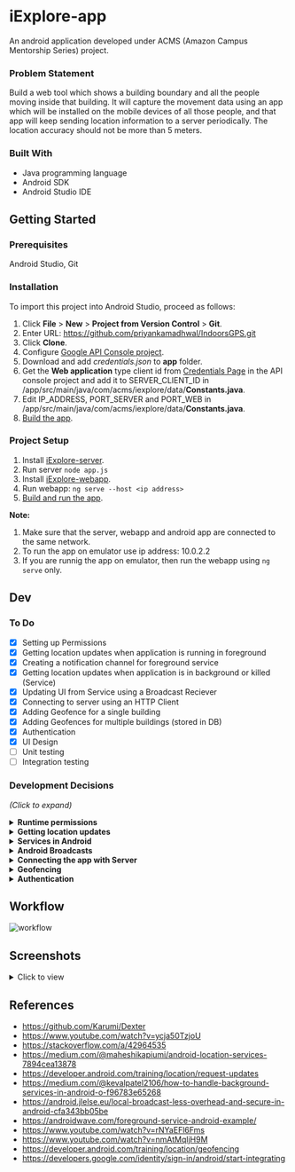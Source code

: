 # iExplore-app
An android application developed under ACMS (Amazon Campus Mentorship Series) project.

### Problem Statement
Build a web tool which shows a building boundary and all the people moving inside that building. It will capture the movement data using an app which will be installed on the mobile devices of all those people, and that app will keep sending location information to a server periodically. The location accuracy should not be more than 5 meters.

### Built With
* Java programming language
* Android SDK
* Android Studio IDE

## Getting Started

### Prerequisites
Android Studio, Git

### Installation
To import this project into Android Studio, proceed as follows:

1. Click **File** > **New** > **Project from Version Control** > **Git**.
2. Enter URL: https://github.com/priyankamadhwal/IndoorsGPS.git
3. Click **Clone**.
4. Configure [Google API Console project](https://developers.google.com/identity/sign-in/android/start-integrating#configure_a_project).
5. Download and add *credentials.json* to **app** folder.
6. Get the **Web application** type client id from [Credentials Page](https://console.developers.google.com/apis/credentials) in the API console project and add it to SERVER_CLIENT_ID in /app/src/main/java/com/acms/iexplore/data/**Constants.java**.
7. Edit IP_ADDRESS, PORT_SERVER and PORT_WEB in /app/src/main/java/com/acms/iexplore/data/**Constants.java**.
6. [Build the app](https://developer.android.com/studio/run#reference).

### Project Setup
1. Install [iExplore-server](https://github.com/shubhangi-ghosh/ACMS_server).
2. Run server ```node app.js```
3. Install [iExplore-webapp](https://github.com/Shrutikatyal/iExplore-web).
4. Run webapp: ```ng serve --host <ip address>```
5. [Build and run the app](https://developer.android.com/studio/run).

**Note:** 
1. Make sure that the server, webapp and android app are connected to the same network.
2. To run the app on emulator use ip address: 10.0.2.2
3. If you are runnig the app on emulator, then run the webapp using ```ng serve``` only.

## Dev

### To Do
- [x] Setting up Permissions  
- [x] Getting location updates when application is running in foreground
- [x] Creating a notification channel for foreground service
- [x] Getting location updates when application is in background or killed (Service)
- [x] Updating UI from Service using a Broadcast Reciever
- [x] Connecting to server using an HTTP Client
- [x] Adding Geofence for a single building
- [x] Adding Geofences for multiple buildings (stored in DB)
- [x] Authentication
- [x] UI Design
- [ ] Unit testing
- [ ] Integration testing

### Development Decisions
*(Click to expand)*
<details>
  <summary><b>Runtime permissions</b></summary>
  <br />
  Android M (API 23) introduced runtime permissions, letting user to allow or deny any permission at runtime.<br />
  To use location services, this application uses ACCESS_FINE_LOCATION permission and ACCESS_BACKGROUND_LOCATION permission (Android Q and above).<br/><br />
  <b><u>Our solution:</u></b><br />
  For granting each and every permission, long and tedious code is required. So, to overcome this, we are using <b>Dexter</b> library which simplifies the process of requesting runtime permissions.
  <br /><br />
</details>

<details>
  <summary><b>Getting location updates</b></summary>
      <br />  
Mainly, there are two different ways to do it:

<b>1. Android Framework Location API</b>
<br />
It has 3 location providers:<br>
  1.	NETWORK_PROVIDER<br />
          - Calculates location using nearest cell towers and wifi access points.<br />
          - Uses ACCESS_COARSE_LOCATION permission which allows the app to get only an approximated location.<br />
          - It is fast and battery consumption is low.<br /> 
          - Accuracy is not very good.<br />
  2.	GPS_PROVIDER<br />
          - Gets location values using satellites.<br />
          - Uses ACCESS_FINE_LOCATION permission to provide a more precise/accurate location.<br /> 
          - Gives high accuracy of current location.<br /> 
          - Needs continuous power supply.
          - Might be slow sometimes.<br />  
  3.	PASSIVE_PROVIDER<br />
          - Does not request location updates itself.<br />
          - Passively receives location information from other applications that are using location services.<br /> 
          - Not reliable because if no other app on the phone is getting location updates, our app won't get them either.<br /> 
          - Accuracy is also very low.<br />
 <br />         
As GPS is most accurate, so using that would be an obvious choice. But inside buildings, sometimes GPS is not available and in that case we might want to switch to Network provider until GPS becomes available again. But it causes huge battery drain to switch to exact location provider and may take a little longer to give the result.<br />
<br />
<b>2. FusedLocationProviderClient by Google Play Services</b><br />
<br />
This is built on top of Android’s API and automatically chooses what underlying provider to use on the basis of accuracy, battery usage, speed etc.
<br /><br />
According to the docs:<br />
<blockquote>
The Google Play services location APIs are preferred over the Android framework location APIs (android.location) as a way of adding location awareness to your app. If you are currently using the Android framework location APIs, you are strongly encouraged to switch to the Google Play services location APIs as soon as possible.<br/>
…<br />
The Google Location Services API, part of Google Play Services, provides a more powerful, high-level framework that automatically handles location providers, user movement, and location accuracy. It also handles location update scheduling based on power consumption parameters you provide. In most cases, you'll get better battery performance, as well as more appropriate accuracy, by using the Location Services API.
</blockquote>
<br />
It's drawback is that app will only be able to run on devices with Google Play services installed in it.<br />
<br />
<b><u>Our solution:</u></b><br />
We will be using the FusedLocationProviderClient along with other Google Play Services APIs: Geofencing and Google sign-in.
<br />
<br />
</details>

<details>
  <summary><b>Services in Android</b></summary>
  <br />
  <b>Background services: </b><br /><br />        
<p>Whenever an application runs in the background using services, it consumes memory and battery which are very limited resources. So, Android O onwards, the application is allowed to create and run background services only for a few minutes after which they are killed by the system. </p>
<p>Some periodic task can be created using a scheduler that will start service again after some given interval, service will do its work and then stop itself again. By this, the application will not be considered battery draining. But there are some limitations in the number of times an app can request location update in background. Also the doze mode and app standby delays the execution by some amount of time if the phone is idle.</p>
  <br />
  <b>Foreground services: </b><br /><br /> 
<p>A foreground service will keep the user aware that application is performing some background tasks by displaying a persistent notification and the system will consider it to be something the user is actively aware of and thus not a candidate for killing when low on memory or power.</p>
  <p>But as this notification couldn't be dismissed, users may find this behavior annoying.</p>
  <br />
  <p><b><u>Our solution:</u></b><br />
    We will be using a Foreground Service for Android versions O and above as it makes it possible to get uninterrupted continuous location updates which is very essential for this app.
  </p>
  <br />
</details>

<details>
  <summary><b>Android Broadcasts</b></summary>
  <br />
  <b>Global vs. Local Broadcasts</b>
  <br/>
  <p>
    Using a <i>global broadcast</i>, any other application can also send and receive broadcast messages to and from our application. This can be a serious security threat for the application. Also global broadcast is sent system-wide, so it is not performance efficient.
  </p>
  <p>
    <br />
    Android provides <i>local broadcasts</i> with the <b>LocalBroadcastManager</b> class which provides following benifits:<br />
<ul>
  <li>Broadcast data won’t leave your app, so don’t need to worry about leaking private data.</li>
<li>It is not possible for other applications to send these broadcasts to your app, so you don’t need to worry about having security holes they can exploit.</li>
<li>It is more efficient than sending a global broadcast through the system.</li>
<li>No overhead of system-wide broadcast.</li>
  </ul>
<p>
<br />
<b><u>Our solution:</u></b><br />
  We are using a BroadcastReceiver to receive the updated location in <i>MainActivity</i> that is going to be broadcast locally from the Service and then update the UI.
<br /><br />
</details>

<details>
  <summary><b>Connecting the app with Server</b></summary><br />
  There are a lot of networking libraries that can be used for this purpose- OkHttp, AndroidAsync, Retrofit, Volley, Robospice etc.<br /><br /> 
  <b><u>Our solution:</u></b><br />
  We are using <b>Retrofit</b> in this project because of following reasons:<br />
  <ul>
    <li>Easy to understand and use</li>
    <li>Treats the Api calls as simple java method calls</li>
    <li>Handles the Json/Xml parsing itself</li>
    <li>We do not have too many custom requirements in terms of caching and request prioritization</li>
    <li>Good community support</li>
  </ul>
<br />
</details>

<details>
  <summary><b>Geofencing</b></summary>
  <br />
  <p>
Geofencing combines awareness of the user's current location with awareness of the user's proximity to locations that may be of interest. To mark a location of interest, you specify its latitude and longitude. To adjust the proximity for the location, you add a radius. The latitude, longitude, and radius define a geofence, creating a circular area, or fence, around the location of interest.
<p>
  <b>Points to consider:</b><br />
  <ul>
    <li>You can have multiple active geofences, with a limit of 100 per app, per device user.</li>
    <li>For best results, the minimium radius of the geofence should be set between 100 - 150 meters.</li>
    <li>When Wi-Fi is available location accuracy is usually between 20 - 50 meters. When indoor location is available, the accuracy range can be as small as 5 meters. Unless you know indoor location is available inside the geofence, assume that Wi-Fi location accuracy is about 50 meters. When Wi-Fi location isn't available (for example, rural areas) the location accuracy degrades further.</li>
    <li>If there is no reliable data connection, alerts might not be generated. This is because the geofence service depends on the network location provider which in turn requires a data connection.</li>
    <li>The geofence service doesn't continuously query for location, so expect some latency when receiving alerts. Usually the latency is less than 2 minutes, even less when the device has been moving. If Background Location Limits are in effect, the latency is about 2-3 minutes on average. If the device has been stationary for a significant period of time, the latency may increase (up to 6 minutes).</li>
  </ul>
<br />
<b><u>Our solution:</u></b><br />
  In this app, we are using geofences to determine when a user enters or exits a building. The app will start sending the location updates to server as soon as the ENTER event is triggered and stop the moment the EXIT event is triggered. Also, geofences are being added to monitor multiple buildings so that we can know in which building the user currently is.
<br /><br />
</details>

<details>
  <summary><b>Authentication</b></summary>
  <br />
  <p>
    We should verify a user's identity before giving him access to the app.
  </p>
<br />
<b><u>Our solution:</u></b><br />
  Currently, we are just using the <b>Google sign-in</b> option to let the user quickly and easily register/sign-in to our app with their existing Google account.
<br /><br />
</details>

## Workflow
   
![workflow](https://i.postimg.cc/JnctBvFg/app-work-flow-1.png)

## Screenshots
<details>
  <summary>Click to view</summary>
  <br />
  <p align="center">
    <img src="https://i.postimg.cc/9QNHL5Kp/Screenshot-20200509-122208-i-Explore.jpg" width="150" />
    <img src="https://i.postimg.cc/7Y2zHwMC/Screenshot-20200509-122215-i-Explore.jpg" width="150" />
    <img src="https://i.postimg.cc/kg7WfLKB/Screenshot-20200509-122351-Google-Play-services.jpg" width="150" />
    <img src="https://i.postimg.cc/sgnGKx3N/Screenshot-20200509-122535-Package-installer.jpg" width="150" />
    <img src="https://i.postimg.cc/RCk0Sf0m/Screenshot-20200509-130459-i-Explore.jpg" width="150" />
    <img src="https://i.postimg.cc/jj3sGn1G/Screenshot-20200509-123115-i-Explore.jpg" width="150" />
    <img src="https://i.postimg.cc/k5GCFX5w/Screenshot-20200509-130511-i-Explore.jpg" width="150" />
    <img src="https://i.postimg.cc/8C78fKy0/Screenshot-20200509-130517-i-Explore.jpg" width="150" />
    <img src="https://i.postimg.cc/FHn8vb9g/Screenshot-20200509-130525-i-Explore.jpg" width="150" />
    <img src="https://i.postimg.cc/P5c39t4S/Screenshot-20200509-130634-i-Explore.jpg" width="150" />
<!--     <img src="/screenshots/Screenshot_11_iExplore.jpg" width="150" /> -->
  </p>
</details>

## References
- https://github.com/Karumi/Dexter
- https://www.youtube.com/watch?v=ycja50TzjoU
- https://stackoverflow.com/a/42964535
- https://medium.com/@maheshikapiumi/android-location-services-7894cea13878
- https://developer.android.com/training/location/request-updates
- https://medium.com/@kevalpatel2106/how-to-handle-background-services-in-android-o-f96783e65268
- https://android.jlelse.eu/local-broadcast-less-overhead-and-secure-in-android-cfa343bb05be
- https://androidwave.com/foreground-service-android-example/
- https://www.youtube.com/watch?v=rNYaEFl6Fms
- https://www.youtube.com/watch?v=nmAtMqljH9M
- https://developer.android.com/training/location/geofencing
- https://developers.google.com/identity/sign-in/android/start-integrating
